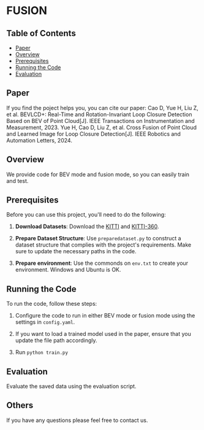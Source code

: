 # FUSION

## Table of Contents
- [Paper](#paper)
- [Overview](#overview)
- [Prerequisites](#prerequisites)
- [Running the Code](#running-the-code)
- [Evaluation](#evaluation)
## Paper
If you find the poject helps you, you can cite our paper:
Cao D, Yue H, Liu Z, et al. BEVLCD+: Real-Time and Rotation-Invariant Loop Closure Detection Based on BEV of Point Cloud[J]. IEEE Transactions on Instrumentation and Measurement, 2023.
Yue H, Cao D, Liu Z, et al. Cross Fusion of Point Cloud and Learned Image for Loop Closure Detection[J]. IEEE Robotics and Automation Letters, 2024.

## Overview
We provide code for BEV mode and fusion mode, so you can easily train and test.

## Prerequisites
Before you can use this project, you'll need to do the following:

1. **Download Datasets**: Download the [KITTI](https://www.cvlibs.net/datasets/kitti/eval_odometry.php) and [KITTI-360](https://www.cvlibs.net/datasets/kitti-360/download.php).

2. **Prepare Dataset Structure**: Use `preparedataset.py` to construct a dataset structure that complies with the project's requirements. Make sure to update the necessary paths in the code.

3. **Prepare environment**: Use the commonds on `env.txt` to create your environment. Windows and Ubuntu is OK.
 
## Running the Code
To run the code, follow these steps:

1. Configure the code to run in either BEV mode or fusion mode using the settings in `config.yaml`.

2. If you want to load a trained model used in the paper, ensure that you update the file path accordingly.

3. Run `python train.py`


## Evaluation
Evaluate the saved data using the evaluation script.

## Others
If you have any questions please feel free to contact us.

